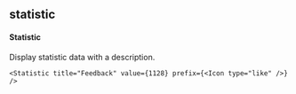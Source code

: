 ## statistic
#### Statistic
Display statistic data with a description.
```
<Statistic title="Feedback" value={1128} prefix={<Icon type="like" />} />
```